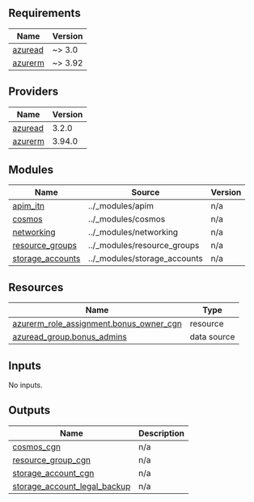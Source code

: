 <!-- markdownlint-disable -->
<!-- BEGIN_TF_DOCS -->
## Requirements

| Name | Version |
|------|---------|
| <a name="requirement_azuread"></a> [azuread](#requirement\_azuread) | ~> 3.0 |
| <a name="requirement_azurerm"></a> [azurerm](#requirement\_azurerm) | ~> 3.92 |

## Providers

| Name | Version |
|------|---------|
| <a name="provider_azuread"></a> [azuread](#provider\_azuread) | 3.2.0 |
| <a name="provider_azurerm"></a> [azurerm](#provider\_azurerm) | 3.94.0 |

## Modules

| Name | Source | Version |
|------|--------|---------|
| <a name="module_apim_itn"></a> [apim\_itn](#module\_apim\_itn) | ../_modules/apim | n/a |
| <a name="module_cosmos"></a> [cosmos](#module\_cosmos) | ../_modules/cosmos | n/a |
| <a name="module_networking"></a> [networking](#module\_networking) | ../_modules/networking | n/a |
| <a name="module_resource_groups"></a> [resource\_groups](#module\_resource\_groups) | ../_modules/resource_groups | n/a |
| <a name="module_storage_accounts"></a> [storage\_accounts](#module\_storage\_accounts) | ../_modules/storage_accounts | n/a |

## Resources

| Name | Type |
|------|------|
| [azurerm_role_assignment.bonus_owner_cgn](https://registry.terraform.io/providers/hashicorp/azurerm/latest/docs/resources/role_assignment) | resource |
| [azuread_group.bonus_admins](https://registry.terraform.io/providers/hashicorp/azuread/latest/docs/data-sources/group) | data source |

## Inputs

No inputs.

## Outputs

| Name | Description |
|------|-------------|
| <a name="output_cosmos_cgn"></a> [cosmos\_cgn](#output\_cosmos\_cgn) | n/a |
| <a name="output_resource_group_cgn"></a> [resource\_group\_cgn](#output\_resource\_group\_cgn) | n/a |
| <a name="output_storage_account_cgn"></a> [storage\_account\_cgn](#output\_storage\_account\_cgn) | n/a |
| <a name="output_storage_account_legal_backup"></a> [storage\_account\_legal\_backup](#output\_storage\_account\_legal\_backup) | n/a |
<!-- END_TF_DOCS -->
